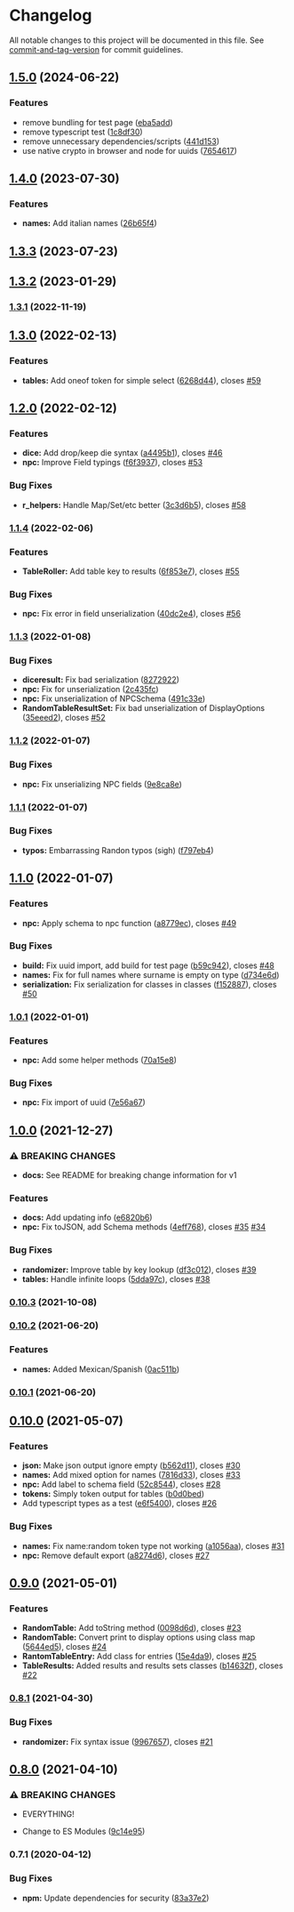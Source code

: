 # Changelog

All notable changes to this project will be documented in this file. See [commit-and-tag-version](https://github.com/absolute-version/commit-and-tag-version) for commit guidelines.

## [1.5.0](https://github.com/derikb/rpg-table-randomizer/compare/v1.4.0...v1.5.0) (2024-06-22)


### Features

* remove bundling for test page ([eba5add](https://github.com/derikb/rpg-table-randomizer/commit/eba5addb01b871858a1b6573166e7c3b23084e7d))
* remove typescript test ([1c8df30](https://github.com/derikb/rpg-table-randomizer/commit/1c8df30b148b47c78c3d091065f1ef360925e6d9))
* remove unnecessary dependencies/scripts ([441d153](https://github.com/derikb/rpg-table-randomizer/commit/441d1531909b7b0e3ea73fcf0f8d30662bef5752))
* use native crypto in browser and node for uuids ([7654617](https://github.com/derikb/rpg-table-randomizer/commit/7654617c5f4835bb5982588bbee177968e0e6ed9))

## [1.4.0](https://github.com/derikb/rpg-table-randomizer/compare/v1.3.3...v1.4.0) (2023-07-30)


### Features

* **names:** Add italian names ([26b65f4](https://github.com/derikb/rpg-table-randomizer/commit/26b65f457ae289237aa1c01a61b7b1f1679b2386))

## [1.3.3](https://github.com/derikb/rpg-table-randomizer/compare/v1.3.2...v1.3.3) (2023-07-23)

## [1.3.2](https://github.com/derikb/rpg-table-randomizer/compare/v1.3.1...v1.3.2) (2023-01-29)

### [1.3.1](https://github.com/derikb/rpg-table-randomizer/compare/v1.3.0...v1.3.1) (2022-11-19)

## [1.3.0](https://github.com/derikb/rpg-table-randomizer/compare/v1.2.0...v1.3.0) (2022-02-13)


### Features

* **tables:** Add oneof token for simple select ([6268d44](https://github.com/derikb/rpg-table-randomizer/commit/6268d4433b718aa8bf1bf557c42f92521b2f5375)), closes [#59](https://github.com/derikb/rpg-table-randomizer/issues/59)

## [1.2.0](https://github.com/derikb/rpg-table-randomizer/compare/v1.1.4...v1.2.0) (2022-02-12)


### Features

* **dice:** Add drop/keep die syntax ([a4495b1](https://github.com/derikb/rpg-table-randomizer/commit/a4495b1dcbdb112871291b04bba2068d75d7c517)), closes [#46](https://github.com/derikb/rpg-table-randomizer/issues/46)
* **npc:** Improve Field typings ([f6f3937](https://github.com/derikb/rpg-table-randomizer/commit/f6f3937b81376c1a8ac8077c70d688ec6027b05c)), closes [#53](https://github.com/derikb/rpg-table-randomizer/issues/53)


### Bug Fixes

* **r_helpers:** Handle Map/Set/etc better ([3c3d6b5](https://github.com/derikb/rpg-table-randomizer/commit/3c3d6b5a3c7abb39df7fc2ee936ba4b05624743c)), closes [#58](https://github.com/derikb/rpg-table-randomizer/issues/58)

### [1.1.4](https://github.com/derikb/rpg-table-randomizer/compare/v1.1.3...v1.1.4) (2022-02-06)


### Features

* **TableRoller:** Add table key to results ([6f853e7](https://github.com/derikb/rpg-table-randomizer/commit/6f853e78dc997d9118ddea5534e9726168447ceb)), closes [#55](https://github.com/derikb/rpg-table-randomizer/issues/55)


### Bug Fixes

* **npc:** Fix error in field unserialization ([40dc2e4](https://github.com/derikb/rpg-table-randomizer/commit/40dc2e457e5202269aa8378e512718c649c5ab1a)), closes [#56](https://github.com/derikb/rpg-table-randomizer/issues/56)

### [1.1.3](https://github.com/derikb/rpg-table-randomizer/compare/v1.1.2...v1.1.3) (2022-01-08)


### Bug Fixes

* **diceresult:** Fix bad serialization ([8272922](https://github.com/derikb/rpg-table-randomizer/commit/82729224250787e5df4b637c1258ac392529ffb1))
* **npc:** Fix for unserialization ([2c435fc](https://github.com/derikb/rpg-table-randomizer/commit/2c435fc8bb923bf6311e53660bca741b90be2dfd))
* **npc:** Fix unserialization of NPCSchema ([491c33e](https://github.com/derikb/rpg-table-randomizer/commit/491c33e3867c6032815d6c345bbf2c76cb8f8439))
* **RandomTableResultSet:** Fix bad unserialization of DisplayOptions ([35eeed2](https://github.com/derikb/rpg-table-randomizer/commit/35eeed29e93c21c119003b3632c7a3bcc54c2c0b)), closes [#52](https://github.com/derikb/rpg-table-randomizer/issues/52)

### [1.1.2](https://github.com/derikb/rpg-table-randomizer/compare/v1.1.1...v1.1.2) (2022-01-07)


### Bug Fixes

* **npc:** Fix unserializing NPC fields ([9e8ca8e](https://github.com/derikb/rpg-table-randomizer/commit/9e8ca8ed885c40380d2d4870b9102ef1ce53d369))

### [1.1.1](https://github.com/derikb/rpg-table-randomizer/compare/v1.1.0...v1.1.1) (2022-01-07)


### Bug Fixes

* **typos:** Embarrassing Randon typos (sigh) ([f797eb4](https://github.com/derikb/rpg-table-randomizer/commit/f797eb456b8a494775f116cc66477d66fb54c937))

## [1.1.0](https://github.com/derikb/rpg-table-randomizer/compare/v1.0.1...v1.1.0) (2022-01-07)


### Features

* **npc:** Apply schema to npc function ([a8779ec](https://github.com/derikb/rpg-table-randomizer/commit/a8779ec92fbcaa7bf0dba20a9375b51de9fa1f6b)), closes [#49](https://github.com/derikb/rpg-table-randomizer/issues/49)


### Bug Fixes

* **build:** Fix uuid import, add build for test page ([b59c942](https://github.com/derikb/rpg-table-randomizer/commit/b59c94294bf8cea24c95db37a9c117c0f48e1c8f)), closes [#48](https://github.com/derikb/rpg-table-randomizer/issues/48)
* **names:** Fix for full names where surname is empty on type ([d734e6d](https://github.com/derikb/rpg-table-randomizer/commit/d734e6d59525f2fc1e614a7c5f966dd960ac7cdd))
* **serialization:** Fix serialization for classes in classes ([f152887](https://github.com/derikb/rpg-table-randomizer/commit/f152887a8905163808675c6e117a4757bb690b3e)), closes [#50](https://github.com/derikb/rpg-table-randomizer/issues/50)

### [1.0.1](https://github.com/derikb/rpg-table-randomizer/compare/v1.0.0...v1.0.1) (2022-01-01)


### Features

* **npc:** Add some helper methods ([70a15e8](https://github.com/derikb/rpg-table-randomizer/commit/70a15e86d1e2655be1da8233880e6b40e30f9b15))


### Bug Fixes

* **npc:** Fix import of uuid ([7e56a67](https://github.com/derikb/rpg-table-randomizer/commit/7e56a677968d5e9d3da2c0df53a56386c41fa1a7))

## [1.0.0](https://github.com/derikb/rpg-table-randomizer/compare/v0.10.3...v1.0.0) (2021-12-27)


### ⚠ BREAKING CHANGES

* **docs:** See README for breaking change information for v1

### Features

* **docs:** Add updating info ([e6820b6](https://github.com/derikb/rpg-table-randomizer/commit/e6820b6b18f860fbbd0efadcb6b0c7373a120081))
* **npc:** Fix toJSON, add Schema methods ([4eff768](https://github.com/derikb/rpg-table-randomizer/commit/4eff76867db011e06d5095d10f019da0e6f58c6b)), closes [#35](https://github.com/derikb/rpg-table-randomizer/issues/35) [#34](https://github.com/derikb/rpg-table-randomizer/issues/34)


### Bug Fixes

* **randomizer:** Improve table by key lookup ([df3c012](https://github.com/derikb/rpg-table-randomizer/commit/df3c01296b1780ea0d7fbcac0a72e58c38d4adef)), closes [#39](https://github.com/derikb/rpg-table-randomizer/issues/39)
* **tables:** Handle infinite loops ([5dda97c](https://github.com/derikb/rpg-table-randomizer/commit/5dda97cccee008d1f9ac4874aa968ba18b9603db)), closes [#38](https://github.com/derikb/rpg-table-randomizer/issues/38)

### [0.10.3](https://github.com/derikb/rpg-table-randomizer/compare/v0.10.2...v0.10.3) (2021-10-08)

### [0.10.2](https://github.com/derikb/rpg-table-randomizer/compare/v0.10.1...v0.10.2) (2021-06-20)


### Features

* **names:** Added Mexican/Spanish ([0ac511b](https://github.com/derikb/rpg-table-randomizer/commit/0ac511b1e8c8beeb634d36c8d3ae041d0df99ca8))

### [0.10.1](https://github.com/derikb/rpg-table-randomizer/compare/v0.10.0...v0.10.1) (2021-06-20)

## [0.10.0](https://github.com/derikb/rpg-table-randomizer/compare/v0.9.0...v0.10.0) (2021-05-07)


### Features

* **json:** Make json output ignore empty ([b562d11](https://github.com/derikb/rpg-table-randomizer/commit/b562d112a2f971c1c53c4f2dd7b95dad31d6c193)), closes [#30](https://github.com/derikb/rpg-table-randomizer/issues/30)
* **names:** Add mixed option for names ([7816d33](https://github.com/derikb/rpg-table-randomizer/commit/7816d33d02517863cc6b7f4017d394471100eea5)), closes [#33](https://github.com/derikb/rpg-table-randomizer/issues/33)
* **npc:** Add label to schema field ([52c8544](https://github.com/derikb/rpg-table-randomizer/commit/52c854416d9b9b7f59539efa73b1d957316ca7b5)), closes [#28](https://github.com/derikb/rpg-table-randomizer/issues/28)
* **tokens:** Simply token output for tables ([b0d0bed](https://github.com/derikb/rpg-table-randomizer/commit/b0d0bed39684ec795cb309fe2b1fe17cd11c8c77))
* Add typescript types as a test ([e6f5400](https://github.com/derikb/rpg-table-randomizer/commit/e6f5400bef3bd508705689a2f0ab1ef67538161c)), closes [#26](https://github.com/derikb/rpg-table-randomizer/issues/26)


### Bug Fixes

* **names:** Fix name:random token type not working ([a1056aa](https://github.com/derikb/rpg-table-randomizer/commit/a1056aa8ec85b8a11d507a2ebd3dbec30e79ceda)), closes [#31](https://github.com/derikb/rpg-table-randomizer/issues/31)
* **npc:** Remove default export ([a8274d6](https://github.com/derikb/rpg-table-randomizer/commit/a8274d6f634c22a08279151020f1f0611a028400)), closes [#27](https://github.com/derikb/rpg-table-randomizer/issues/27)

## [0.9.0](https://github.com/derikb/rpg-table-randomizer/compare/v0.8.1...v0.9.0) (2021-05-01)


### Features

* **RandomTable:** Add toString method ([0098d6d](https://github.com/derikb/rpg-table-randomizer/commit/0098d6d40098a95cff21ed3562762572a3d93dcf)), closes [#23](https://github.com/derikb/rpg-table-randomizer/issues/23)
* **RandomTable:** Convert print to display options using class map ([5644ed5](https://github.com/derikb/rpg-table-randomizer/commit/5644ed5c767054f4bd91d62e00018c1143eb8365)), closes [#24](https://github.com/derikb/rpg-table-randomizer/issues/24)
* **RantomTableEntry:** Add class for entries ([15e4da9](https://github.com/derikb/rpg-table-randomizer/commit/15e4da974ee0ce730cb7235e7d2bf0562f6cda3d)), closes [#25](https://github.com/derikb/rpg-table-randomizer/issues/25)
* **TableResults:** Added results and results sets classes ([b14632f](https://github.com/derikb/rpg-table-randomizer/commit/b14632f76682efab994ba66a4f22d612ccd04807)), closes [#22](https://github.com/derikb/rpg-table-randomizer/issues/22)

### [0.8.1](https://github.com/derikb/rpg-table-randomizer/compare/v0.8.0...v0.8.1) (2021-04-30)


### Bug Fixes

* **randomizer:** Fix syntax issue ([9967657](https://github.com/derikb/rpg-table-randomizer/commit/9967657e281c767a289211926b4b79ec9a845dd2)), closes [#21](https://github.com/derikb/rpg-table-randomizer/issues/21)

## [0.8.0](https://github.com/derikb/rpg-table-randomizer/compare/v0.7.2...v0.8.0) (2021-04-10)


### ⚠ BREAKING CHANGES

* EVERYTHING!

* Change to ES Modules ([9c14e95](https://github.com/derikb/rpg-table-randomizer/commit/9c14e950d62094a039daeed90b0e7f9cbf3df674))

### 0.7.1 (2020-04-12)


### Bug Fixes

* **npm:** Update dependencies for security ([83a37e2](https://github.com/derikb/rpg-table-randomizer/commit/83a37e2f540dc859184a0cac504eacb68943d11d))
